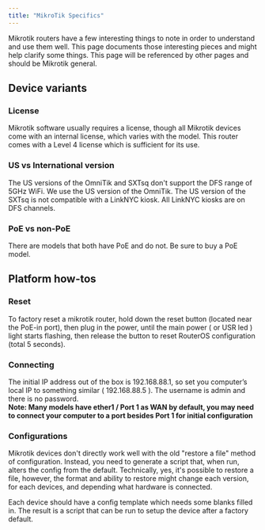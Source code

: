 ```yaml
---
title: "MikroTik Specifics"
---
```


Mikrotik routers have a few interesting things to note in order to understand and use them well. This page documents those interesting pieces and might help clarify some things.
This page will be referenced by other pages and should be Mikrotik general.

## Device variants

### License

Mikrotik software usually requires a license, though all Mikrotik devices come with an internal license, which varies with the model.
This router comes with a Level 4 license which is sufficient for its use.

### US vs International version

The US versions of the OmniTik and SXTsq don't support the DFS range of 5GHz WiFi. We use the US version of the OmniTik. The US version of the SXTsq is not compatible with a LinkNYC kiosk. All LinkNYC kiosks are on DFS channels.

### PoE vs non-PoE

There are models that both have PoE and do not. Be sure to buy a PoE model.

## Platform how-tos

### Reset

To factory reset a mikrotik router, hold down the reset button (located near the PoE-in port), then plug in the power, until the main power ( or USR led ) light starts flashing, then release the button to reset RouterOS configuration (total 5 seconds).

### Connecting

The initial IP address out of the box is 192.168.88.1, so set you computer’s local IP to something similar ( 192.168.88.5 ). The username is admin and there is no password.  
__Note: Many models have ether1 / Port 1 as WAN by default, you may need to connect your computer to a port besides Port 1 for initial configuration__

### Configurations

Mikrotik devices don't directly work well with the old "restore a file" method of configuration. Instead, you need to generate a script that, when run, alters the config from the default. Technically, yes, it's possible to restore a file, however, the format and ability to restore might change each version, for each devices, and depending what hardware is connected.

Each device should have a config template which needs some blanks filled in. The result is a script that can be run to setup the device after a factory default.
